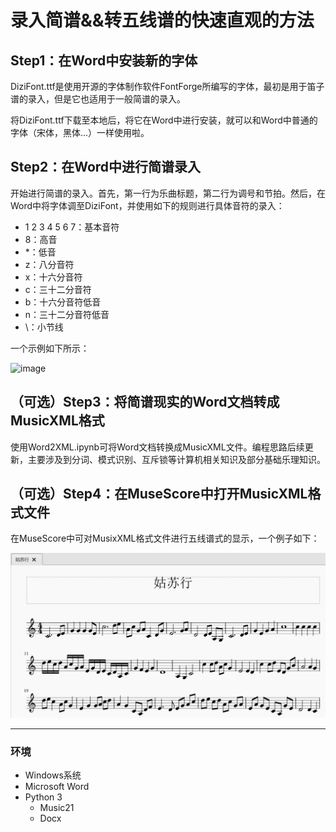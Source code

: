 # 录入简谱&&转五线谱的快速直观的方法

## Step1：在Word中安装新的字体
DiziFont.ttf是使用开源的字体制作软件FontForge所编写的字体，最初是用于笛子谱的录入，但是它也适用于一般简谱的录入。

将DiziFont.ttf下载至本地后，将它在Word中进行安装，就可以和Word中普通的字体（宋体，黑体...）一样使用啦。
## Step2：在Word中进行简谱录入
开始进行简谱的录入。首先，第一行为乐曲标题，第二行为调号和节拍。然后，在Word中将字体调至DiziFont，并使用如下的规则进行具体音符的录入：

- 1 2 3 4 5 6 7：基本音符
- 8：高音
- *：低音
- z：八分音符
- x：十六分音符
- c：三十二分音符
- b：十六分音符低音
- n：三十二分音符低音
- \：小节线

一个示例如下所示：

![image](https://github.com/hrsoup/A-Method-to-Collect-Jianpu/files/jianpuex.png)

## （可选）Step3：将简谱现实的Word文档转成MusicXML格式

使用Word2XML.ipynb可将Word文档转换成MusicXML文件。编程思路后续更新，主要涉及到分词、模式识别、互斥锁等计算机相关知识及部分基础乐理知识。

## （可选）Step4：在MuseScore中打开MusicXML格式文件

在MuseScore中可对MusixXML格式文件进行五线谱式的显示，一个例子如下：

![image](files/staffex.png)

-----------------

### 环境
- Windows系统
- Microsoft Word
- Python 3
    - Music21
    - Docx